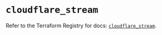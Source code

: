 # `cloudflare_stream`

Refer to the Terraform Registry for docs: [`cloudflare_stream`](https://registry.terraform.io/providers/cloudflare/cloudflare/5.11.0/docs/resources/stream).

